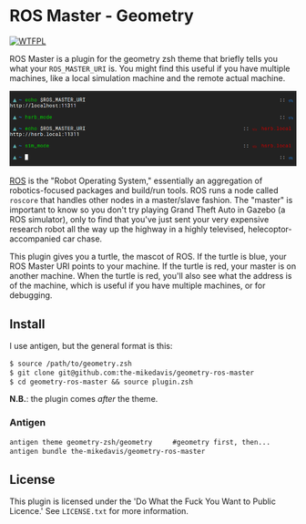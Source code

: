 # ROS Master - Geometry

<a href="http://www.wtfpl.net/"><img
       src="http://www.wtfpl.net/wp-content/uploads/2012/12/wtfpl-badge-4.png"
       width="80" height="15" alt="WTFPL" /></a>

ROS Master is a plugin for the geometry zsh theme that briefly tells you what
your `ROS_MASTER_URI` is. You might find this useful if you have multiple
machines, like a local simulation machine and the remote actual machine.

![An example](./screenshot.png)

[ROS](http://www.ros.org/) is the "Robot Operating System," essentially an
aggregation of robotics-focused packages and build/run tools. ROS runs a node
called `roscore` that handles other nodes in a master/slave fashion. The
"master" is important to know so you don't try playing Grand Theft Auto in
Gazebo (a ROS simulator), only to find that you've just sent your
very expensive research robot all the way up the highway in a highly
televised, helecoptor-accompanied car chase.

This plugin gives you a turtle, the mascot of ROS. If the turtle is blue,
your ROS Master URI points to your machine. If the turtle is red, your master
is on another machine. When the turtle is red, you'll also see what the address
is of the machine, which is useful if you have multiple machines, or for
debugging.

## Install

I use antigen, but the general format is this:

``` shell
$ source /path/to/geometry.zsh
$ git clone git@github.com:the-mikedavis/geometry-ros-master
$ cd geometry-ros-master && source plugin.zsh
```

**N.B.**: the plugin comes _after_ the theme.

### Antigen

```shell
antigen theme geometry-zsh/geometry     #geometry first, then...
antigen bundle the-mikedavis/geometry-ros-master
```

## License

This plugin is licensed under the 'Do What the Fuck You Want to Public Licence.'
See `LICENSE.txt` for more information.
